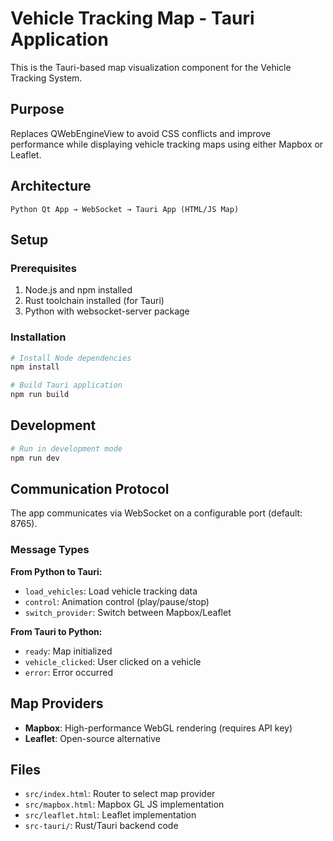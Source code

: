 # Vehicle Tracking Map - Tauri Application

This is the Tauri-based map visualization component for the Vehicle Tracking System.

## Purpose

Replaces QWebEngineView to avoid CSS conflicts and improve performance while displaying vehicle tracking maps using either Mapbox or Leaflet.

## Architecture

```
Python Qt App → WebSocket → Tauri App (HTML/JS Map)
```

## Setup

### Prerequisites

1. Node.js and npm installed
2. Rust toolchain installed (for Tauri)
3. Python with websocket-server package

### Installation

```bash
# Install Node dependencies
npm install

# Build Tauri application
npm run build
```

## Development

```bash
# Run in development mode
npm run dev
```

## Communication Protocol

The app communicates via WebSocket on a configurable port (default: 8765).

### Message Types

**From Python to Tauri:**
- `load_vehicles`: Load vehicle tracking data
- `control`: Animation control (play/pause/stop)
- `switch_provider`: Switch between Mapbox/Leaflet

**From Tauri to Python:**
- `ready`: Map initialized
- `vehicle_clicked`: User clicked on a vehicle
- `error`: Error occurred

## Map Providers

- **Mapbox**: High-performance WebGL rendering (requires API key)
- **Leaflet**: Open-source alternative

## Files

- `src/index.html`: Router to select map provider
- `src/mapbox.html`: Mapbox GL JS implementation
- `src/leaflet.html`: Leaflet implementation
- `src-tauri/`: Rust/Tauri backend code